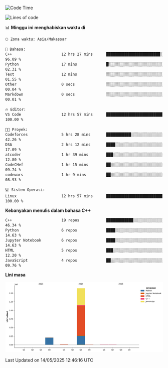 <!--START_SECTION:waka-->
![Code Time](http://img.shields.io/badge/Code%20Time-209%20hrs%2011%20mins-blue)

![Lines of code](https://img.shields.io/badge/Sejak%20Hello%20World%20aku%20telah%20menulis-1.9%20million%20baris%20kode-blue)

📊 **Minggu ini menghabiskan waktu di** 

```text
🕑︎ Zona waktu: Asia/Makassar

💬 Bahasa: 
C++                      12 hrs 27 mins      ████████████████████████░   96.09 % 
Python                   17 mins             █░░░░░░░░░░░░░░░░░░░░░░░░   02.31 % 
Text                     12 mins             ░░░░░░░░░░░░░░░░░░░░░░░░░   01.55 % 
Other                    0 secs              ░░░░░░░░░░░░░░░░░░░░░░░░░   00.04 % 
Markdown                 0 secs              ░░░░░░░░░░░░░░░░░░░░░░░░░   00.01 % 

🔥 Editor: 
VS Code                  12 hrs 57 mins      █████████████████████████   100.00 % 

🐱‍💻 Proyek: 
Codeforces               5 hrs 28 mins       ███████████░░░░░░░░░░░░░░   42.26 % 
DSA                      2 hrs 12 mins       ████░░░░░░░░░░░░░░░░░░░░░   17.09 % 
atcoder                  1 hr 39 mins        ███░░░░░░░░░░░░░░░░░░░░░░   12.80 % 
CodeCHef                 1 hr 15 mins        ██░░░░░░░░░░░░░░░░░░░░░░░   09.74 % 
codewars                 1 hr 9 mins         ██░░░░░░░░░░░░░░░░░░░░░░░   08.93 % 

💻 Sistem Operasi: 
Linux                    12 hrs 57 mins      █████████████████████████   100.00 % 
```

**Kebanyakan menulis dalam bahasa C++** 

```text
C++                      19 repos            ████████████░░░░░░░░░░░░░   46.34 % 
Python                   6 repos             ████░░░░░░░░░░░░░░░░░░░░░   14.63 % 
Jupyter Notebook         6 repos             ████░░░░░░░░░░░░░░░░░░░░░   14.63 % 
HTML                     5 repos             ███░░░░░░░░░░░░░░░░░░░░░░   12.20 % 
JavaScript               4 repos             ██░░░░░░░░░░░░░░░░░░░░░░░   09.76 % 
```



**Lini masa**

![Lines of Code chart](https://raw.githubusercontent.com/yusuf601/yusuf601/main/assets/bar_graph.png)


 Last Updated on 14/05/2025 12:46:16 UTC
<!--END_SECTION:waka-->
